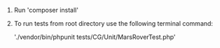 1.  Run 'composer install'

2.  To run tests from root directory use the following terminal command: 

    './vendor/bin/phpunit tests/CG/Unit/MarsRoverTest.php'
